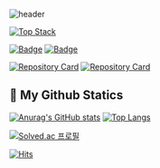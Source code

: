![header](https://capsule-render.vercel.app/api?type=waving&color=timeAuto&height=240&section=header&text=Hyoseon-Kim&fontSize=50&animation=twinkling)

[![Top Stack](https://widget.realdeveloper.pro/api/top?stack=Java,Spring,MySQL)](https://github.com/KHyoseon)

[![Badge](https://widget.realdeveloper.pro/api/badge?title=Languages&badges=Java,C,Python,Javascript)](https://github.com/KHyoseon)
[![Badge](https://widget.realdeveloper.pro/api/badge?title=Frameworks&badges=Spring,JPA,MySQL,MongoDB,Android-Studio,Django,AWS-S3,Git,GitHub)](https://github.com/KHyoseon)

[![Repository Card](https://widget.realdeveloper.pro/api/card?user=dokdo-guard&repo=moyeora-dokdo)](https://github.com/dokdo-guard/moyeora-dokdo)
[![Repository Card](https://widget.realdeveloper.pro/api/card?user=KHyoseon&repo=AlsongDalsong)](https://github.com/KHyoseon/AlsongDalsong)
 
 ## 🔎 My Github Statics
 
[![Anurag's GitHub stats](https://github-readme-stats.vercel.app/api?username=KHyoseon&show_icons=true&locale=kr&hide=stars)](https://github.com/anuraghazra/github-readme-stats)
[![Top Langs](https://github-readme-stats.vercel.app/api/top-langs/?username=KHyoseon&layout=compact)](https://github.com/anuraghazra/github-readme-stats)

[![Solved.ac
프로필](http://mazassumnida.wtf/api/v2/generate_badge?boj=apso123)](https://solved.ac/apso123)

<!--show_icons=true&title_color=F0FFFF&text_color=F0FFFF&icon_color=00CED1&bg_color=00CED1,7FFFD4,00BFFF,4169E1-->
[![Hits](https://hits.seeyoufarm.com/api/count/incr/badge.svg?url=https%3A%2F%2Fgithub.com%2Fmadplay)](http://hits.seeyoufarm.com)
